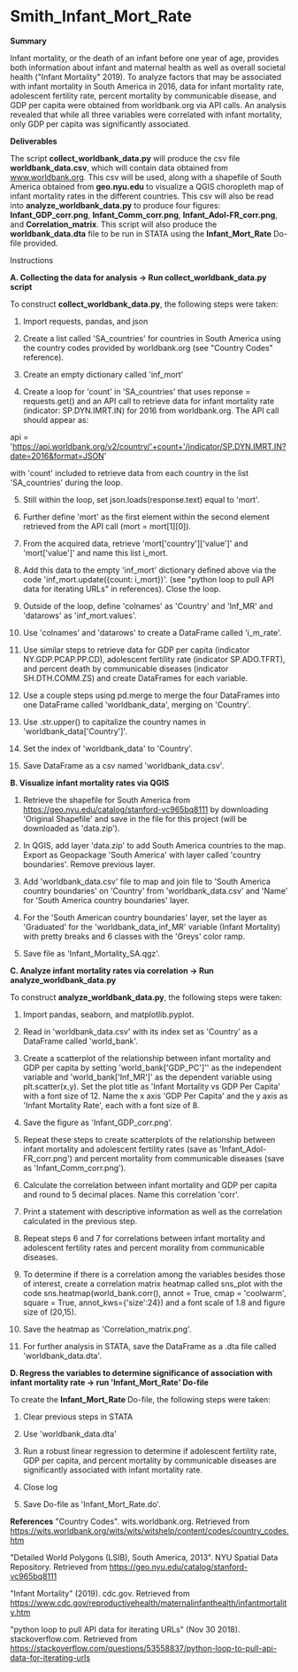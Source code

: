 # Smith_Infant_Mort_Rate

**Summary**

Infant mortality, or the death of an infant before one year of age, provides both information about infant and maternal health as well as overall societal health ("Infant Mortality" 2019). To analyze factors that may be associated with infant mortality in South America in 2016, data for infant mortality rate, adolescent fertility rate, percent mortality by communicable disease, and GDP per capita were obtained from worldbank.org via API calls. An analysis revealed that while all three variables were correlated with infant mortality, only GDP per capita was significantly associated.

**Deliverables**

The script **collect_worldbank_data.py** will produce the csv file **worldbank_data.csv**, which will contain data obtained from www.worldbank.org. This csv will be used, along with a shapefile of South America obtained from **geo.nyu.edu** to visualize a QGIS choropleth map of infant mortality rates in the different countries. This csv will also be read into **analyze_worldbank_data.py** to produce four figures: **Infant_GDP_corr.png**, **Infant_Comm_corr.png**, **Infant_Adol-FR_corr.png**, and **Correlation_matrix**. This script will also produce the **worldbank_data.dta** file to be run in STATA using the **Infant_Mort_Rate** Do-file provided.

Instructions

**A. Collecting the data for analysis -> Run collect_worldbank_data.py script**

To construct **collect_worldbank_data.py**, the following steps were taken:

1. Import requests, pandas, and json

2. Create a list called 'SA_countries' for countries in South America using the country codes provided by worldbank.org (see "Country Codes" reference).

3. Create an empty dictionary called 'inf_mort'

4. Create a loop for 'count' in 'SA_countries' that uses reponse = requests.get() and an API call to retrieve data for infant mortality rate (indicator: SP.DYN.IMRT.IN) for 2016 from worldbank.org. The API call should appear as:

api = 'https://api.worldbank.org/v2/country/'+count+'/indicator/SP.DYN.IMRT.IN?date=2016&format=JSON'

with 'count' included to retrieve data from each country in the list 'SA_countries' during the loop.

5. Still within the loop, set json.loads(response.text) equal to 'mort'.

6. Further define 'mort' as the first element within the second element retrieved from the API call (mort = mort[1][0]).

7. From the acquired data, retrieve 'mort['country']['value']' and 'mort['value']' and name this list i_mort.

8. Add this data to the empty 'inf_mort' dictionary defined above via the code 'inf_mort.update({count: i_mort})'. (see "python loop to pull API data for iterating URLs" in references). Close the loop.

9. Outside of the loop, define 'colnames' as 'Country' and 'Inf_MR' and 'datarows' as 'inf_mort.values'.

10. Use 'colnames' and 'datarows' to create a DataFrame called 'i_m_rate'.

11. Use similar steps to retrieve data for GDP per capita (indicator NY.GDP.PCAP.PP.CD), adolescent fertility rate (indicator SP.ADO.TFRT), and percent death by communicable diseases (indicator SH.DTH.COMM.ZS) and create DataFrames for each variable.

12. Use a couple steps using pd.merge to merge the four DataFrames into one DataFrame called 'worldbank_data', merging on 'Country'.

13. Use .str.upper() to capitalize the country names in 'worldbank_data['Country']'.

14. Set the index of 'worldbank_data' to 'Country'.

15. Save DataFrame as a csv named 'worldbank_data.csv'.

**B. Visualize infant mortality rates via QGIS**
1. Retrieve the shapefile for South America from https://geo.nyu.edu/catalog/stanford-vc965bq8111 by downloading 'Original Shapefile' and save in the file for this project (will be downloaded as 'data.zip').

2. In QGIS, add layer 'data.zip' to add South America countries to the map. Export as Geopackage 'South America' with layer called 'country boundaries'. Remove previous layer.

3. Add 'worldbank_data.csv' file to map and join file to 'South America country boundaries' on 'Country' from 'worldbank_data.csv' and 'Name' for 'South America country boundaries' layer.

4. For the 'South American country boundaries' layer, set the layer as 'Graduated' for the 'worldbank_data_inf_MR' variable (Infant Mortality) with pretty breaks and 6 classes with the 'Greys' color ramp.

5. Save file as 'Infant_Mortality_SA.qgz'.

**C. Analyze infant mortality rates via correlation -> Run analyze_worldbank_data.py**

To construct **analyze_worldbank_data.py**, the following steps were taken:

1. Import pandas, seaborn, and matplotlib.pyplot.

2. Read in 'worldbank_data.csv' with its index set as 'Country' as a DataFrame called 'world_bank'.

3. Create a scatterplot of the relationship between infant mortality and GDP per capita by setting 'world_bank['GDP_PC']'' as the independent variable and 'world_bank['Inf_MR']' as the dependent variable using plt.scatter(x,y). Set the plot title as 'Infant Mortality vs GDP Per Capita' with a font size of 12. Name the x axis 'GDP Per Capita' and the y axis as 'Infant Mortality Rate', each with a font size of 8.

4. Save the figure as 'Infant_GDP_corr.png'.

5. Repeat these steps to create scatterplots of the relationship between infant mortality and adolescent fertility rates (save as 'Infant_Adol-FR_corr.png') and percent mortality from communicable diseases (save as 'Infant_Comm_corr.png').

6. Calculate the correlation between infant mortality and GDP per capita and round to 5 decimal places. Name this correlation 'corr'.

7. Print a statement with descriptive information as well as the correlation calculated in the previous step.

8. Repeat steps 6 and 7 for correlations between infant mortality and adolescent fertility rates and percent morality from communicable diseases.

9. To determine if there is a correlation among the variables besides those of interest, create a correlation matrix heatmap called sns_plot with the code sns.heatmap(world_bank.corr(), annot = True, cmap = 'coolwarm', square = True, annot_kws={'size':24}) and a font scale of 1.8 and figure size of (20,15).

10. Save the heatmap as 'Correlation_matrix.png'.

11. For further analysis in STATA, save the DataFrame as a .dta file called 'worldbank_data.dta'.

**D. Regress the variables to determine significance of association with infant mortality rate -> run 'Infant_Mort_Rate' Do-file**

To create the **Infant_Mort_Rate** Do-file, the following steps were taken:

1. Clear previous steps in STATA

2. Use 'worldbank_data.dta'

3. Run a robust linear regression to determine if adolescent fertility rate, GDP per capita, and percent mortality by communicable diseases are significantly associated with infant mortality rate.

4. Close log

5. Save Do-file as 'Infant_Mort_Rate.do'.

**References**
"Country Codes". wits.worldbank.org. Retrieved from https://wits.worldbank.org/wits/wits/witshelp/content/codes/country_codes.htm

"Detailed World Polygons (LSIB), South America, 2013". NYU Spatial Data Repository. Retrieved from https://geo.nyu.edu/catalog/stanford-vc965bq8111

"Infant Mortality" (2019). cdc.gov. Retrieved from https://www.cdc.gov/reproductivehealth/maternalinfanthealth/infantmortality.htm

"python loop to pull API data for iterating URLs" (Nov 30 2018). stackoverflow.com. Retrieved from https://stackoverflow.com/questions/53558837/python-loop-to-pull-api-data-for-iterating-urls

